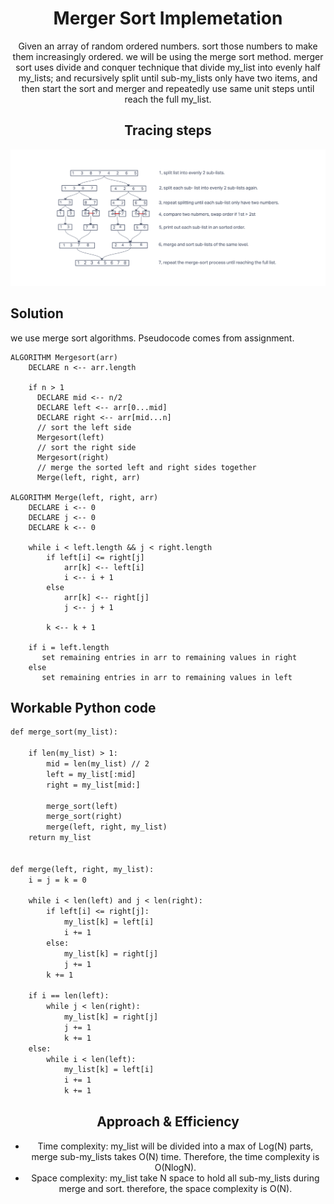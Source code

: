 <div align="center">


# Merger Sort Implemetation
Given an array of random ordered numbers. sort those numbers to make them increasingly ordered.
we will be using the merge sort method.
merger sort uses divide and conquer technique that divide my_list into evenly half my_lists; and recursively split
 until sub-my_lists only have two items, and then start the sort and merger and repeatedly use same unit steps until reach the full my_list.


## Tracing steps
![](./merge_sort.png)
</div>

## Solution
we use merge sort algorithms. Pseudocode comes from assignment.
```
ALGORITHM Mergesort(arr)
    DECLARE n <-- arr.length

    if n > 1
      DECLARE mid <-- n/2
      DECLARE left <-- arr[0...mid]
      DECLARE right <-- arr[mid...n]
      // sort the left side
      Mergesort(left)
      // sort the right side
      Mergesort(right)
      // merge the sorted left and right sides together
      Merge(left, right, arr)

ALGORITHM Merge(left, right, arr)
    DECLARE i <-- 0
    DECLARE j <-- 0
    DECLARE k <-- 0

    while i < left.length && j < right.length
        if left[i] <= right[j]
            arr[k] <-- left[i]
            i <-- i + 1
        else
            arr[k] <-- right[j]
            j <-- j + 1

        k <-- k + 1

    if i = left.length
       set remaining entries in arr to remaining values in right
    else
       set remaining entries in arr to remaining values in left
```
## Workable Python code
```requirements.txt
def merge_sort(my_list):

    if len(my_list) > 1:
        mid = len(my_list) // 2
        left = my_list[:mid]
        right = my_list[mid:]

        merge_sort(left)
        merge_sort(right)
        merge(left, right, my_list)
    return my_list


def merge(left, right, my_list):
    i = j = k = 0

    while i < len(left) and j < len(right):
        if left[i] <= right[j]:
            my_list[k] = left[i]
            i += 1
        else:
            my_list[k] = right[j]
            j += 1
        k += 1

    if i == len(left):
        while j < len(right):
            my_list[k] = right[j]
            j += 1
            k += 1
    else:
        while i < len(left):
            my_list[k] = left[i]
            i += 1
            k += 1
```
<div align="center">

## Approach & Efficiency
- Time complexity: my_list will be divided into a max of Log(N) parts, merge sub-my_lists takes O(N)
time. Therefore, the time complexity is O(NlogN).
- Space complexity: my_list take N space to hold all sub-my_lists during merge and sort. 
therefore, the space complexity is O(N).
